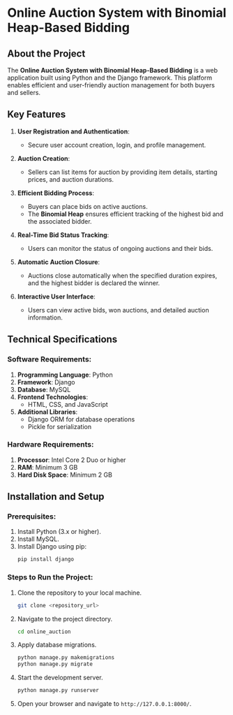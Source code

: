 
# Online Auction System with Binomial Heap-Based Bidding  

## About the Project  
The **Online Auction System with Binomial Heap-Based Bidding** is a web application built using Python and the Django framework. This platform enables efficient and user-friendly auction management for both buyers and sellers. 

## Key Features  
1. **User Registration and Authentication**:  
   - Secure user account creation, login, and profile management.  

2. **Auction Creation**:  
   - Sellers can list items for auction by providing item details, starting prices, and auction durations.  

3. **Efficient Bidding Process**:  
   - Buyers can place bids on active auctions.  
   - The **Binomial Heap** ensures efficient tracking of the highest bid and the associated bidder.  

4. **Real-Time Bid Status Tracking**:  
   - Users can monitor the status of ongoing auctions and their bids.  

5. **Automatic Auction Closure**:  
   - Auctions close automatically when the specified duration expires, and the highest bidder is declared the winner.  

6. **Interactive User Interface**:  
   - Users can view active bids, won auctions, and detailed auction information.  
 

## Technical Specifications  
 

### **Software Requirements**:  
1. **Programming Language**: Python  
2. **Framework**: Django  
3. **Database**: MySQL  
4. **Frontend Technologies**:  
   - HTML, CSS, and JavaScript  
5. **Additional Libraries**:  
   - Django ORM for database operations  
   - Pickle for serialization  

### **Hardware Requirements**:  
1. **Processor**: Intel Core 2 Duo or higher  
2. **RAM**: Minimum 3 GB  
3. **Hard Disk Space**: Minimum 2 GB  

## Installation and Setup  

### Prerequisites:  
1. Install Python (3.x or higher).  
2. Install MySQL.  
3. Install Django using pip:  
   ```bash  
   pip install django  
   ```  

### Steps to Run the Project:  
1. Clone the repository to your local machine.  
   ```bash  
   git clone <repository_url>  
   ```  

2. Navigate to the project directory.  
   ```bash  
   cd online_auction  
   ```  

3. Apply database migrations.  
   ```bash  
   python manage.py makemigrations  
   python manage.py migrate  
   ```  

4. Start the development server.  
   ```bash  
   python manage.py runserver  
   ```  

5. Open your browser and navigate to `http://127.0.0.1:8000/`.  



  
